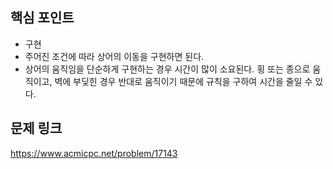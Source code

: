 ## 핵심 포인트

- 구현
- 주어진 조건에 따라 상어의 이동을 구현하면 된다.
- 상어의 움직임을 단순하게 구현하는 경우 시간이 많이 소요된다. 횡 또는 종으로 움직이고, 벽에 부딪힌 경우 반대로 움직이기 때문에 규칙을 구하여 시간을 줄일 수 있다.

## 문제 링크

https://www.acmicpc.net/problem/17143
